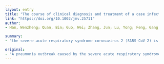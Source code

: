 ```yaml
---
layout: entry
title: "The course of clinical diagnosis and treatment of a case infected with coronavirus disease 2019"
link: "https://doi.org/10.1002/jmv.25711"
author:
- Han, Wenzheng; Quan, Bin; Guo, Wei; Zhang, Jun; Lu, Yong; Feng, Gang; Wu, Qiwen; Fang, Fang; Cheng, Long; Jiao, Nanlin; Li, Xiaoning; Chen, Qing

summary:
- "the severe acute respiratory syndrome coronavirus 2 (SARS-CoV-2) is a major threat to public health since December 2019. There are more than 50,000 confirmed cases and 1300 dead cases worldwide for the past month or more. Patients had clinical manifestations of fever, cough, shortness of breath, diarrhea, vomiting and so on. This article is protected by copyright. All rights reserved. The combination therapy was first identified in Wuhan in December 2018."

original:
- "A pneumonia outbreak caused by the severe acute respiratory syndrome coronavirus 2 (SARS-CoV-2), which was first identified in Wuhan, present a major threat to public health since December 2019. There are more than 50,000 confirmed cases and 1300 dead cases worldwide for the past month or more, because of the occurrence of a highly contagious performance. Patients had clinical manifestations of fever, cough, shortness of breath, diarrhea, vomiting and so on. We herein report a case of SARS-CoV-2, describe the epidemic history, clinical diagnosis and the changes of clinical parameters during the combination therapy. This article is protected by copyright. All rights reserved."
---
```


